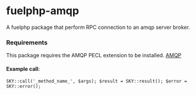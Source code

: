 fuelphp-amqp
============

A fuelphp package that perform RPC connection to an amqp server broker. 

### Requirements
This package requires the AMQP PECL extension to be installed. 
[AMQP](http://www.php.net/manual/en/intro.amqp.php "")

#### Example call:

`SKY::call('_method_name_', $args);
$result = SKY::result();
$error = SKY::error();`
